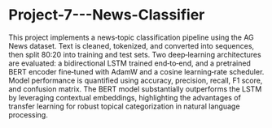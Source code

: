 # Project-7---News-Classifier
This project implements a news‑topic classification pipeline using the AG News dataset. Text is cleaned, tokenized, and converted into sequences, then split 80:20 into training and test sets. Two deep‑learning architectures are evaluated: a bidirectional LSTM trained end‑to‑end, and a pretrained BERT encoder fine‑tuned with AdamW and a cosine learning‑rate scheduler. Model performance is quantified using accuracy, precision, recall, F1 score, and confusion matrix. The BERT model substantially outperforms the LSTM by leveraging contextual embeddings, highlighting the advantages of transfer learning for robust topical categorization in natural language processing.
